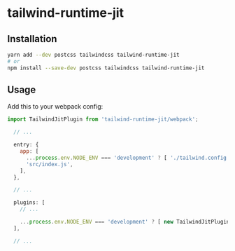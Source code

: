# tailwind-runtime-jit

## Installation

```bash
yarn add --dev postcss tailwindcss tailwind-runtime-jit
# or
npm install --save-dev postcss tailwindcss tailwind-runtime-jit
```

## Usage

Add this to your webpack config:
```js
import TailwindJitPlugin from 'tailwind-runtime-jit/webpack';

  // ...

  entry: {
    app: [
      ...process.env.NODE_ENV === 'development' ? [ './tailwind.config.js' ] : [], // +
      'src/index.js',
    ],
  },

  // ...

  plugins: [
    // ...

    ...process.env.NODE_ENV === 'development' ? [ new TailwindJitPlugin ] : [], // +
  ],

  // ...
```
